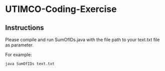 # UTIMCO-Coding-Exercise

## Instructions

Please compile and run SumOfIDs.java with the file path to your text.txt file as parameter. 

For example:
 
  `java SumOfIDs text.txt`
